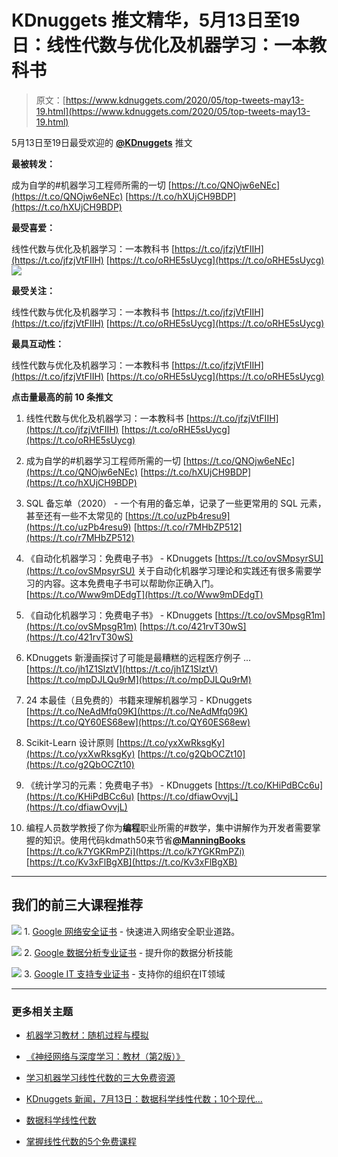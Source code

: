 # KDnuggets 推文精华，5月13日至19日：线性代数与优化及机器学习：一本教科书

> 原文：[https://www.kdnuggets.com/2020/05/top-tweets-may13-19.html](https://www.kdnuggets.com/2020/05/top-tweets-may13-19.html)

5月13日至19日最受欢迎的 [**@KDnuggets**](https://twitter.com/KDnuggets) 推文

**最被转发：**

成为自学的#机器学习工程师所需的一切 [https://t.co/QNOjw6eNEc](https://t.co/QNOjw6eNEc) [https://t.co/hXUjCH9BDP](https://t.co/hXUjCH9BDP)

**最受喜爱：**

线性代数与优化及机器学习：一本教科书 [https://t.co/jfzjVtFIIH](https://t.co/jfzjVtFIIH) [https://t.co/oRHE5sUycg](https://t.co/oRHE5sUycg) [![](../Images/b1058a2be36c6aeb697da3c698889f71.png)](https://t.co/jfzjVtFIIH)

**最受关注：**

线性代数与优化及机器学习：一本教科书 [https://t.co/jfzjVtFIIH](https://t.co/jfzjVtFIIH) [https://t.co/oRHE5sUycg](https://t.co/oRHE5sUycg)

**最具互动性：**

线性代数与优化及机器学习：一本教科书 [https://t.co/jfzjVtFIIH](https://t.co/jfzjVtFIIH) [https://t.co/oRHE5sUycg](https://t.co/oRHE5sUycg)

**点击量最高的前 10 条推文**

1.  线性代数与优化及机器学习：一本教科书 [https://t.co/jfzjVtFIIH](https://t.co/jfzjVtFIIH) [https://t.co/oRHE5sUycg](https://t.co/oRHE5sUycg)

1.  成为自学的#机器学习工程师所需的一切 [https://t.co/QNOjw6eNEc](https://t.co/QNOjw6eNEc) [https://t.co/hXUjCH9BDP](https://t.co/hXUjCH9BDP)

1.  SQL 备忘单（2020） - 一个有用的备忘单，记录了一些更常用的 SQL 元素，甚至还有一些不太常见的 [https://t.co/uzPb4resu9](https://t.co/uzPb4resu9) [https://t.co/r7MHbZP512](https://t.co/r7MHbZP512)

1.  《自动化机器学习：免费电子书》 - KDnuggets [https://t.co/ovSMpsyrSU](https://t.co/ovSMpsyrSU) 关于自动化机器学习理论和实践还有很多需要学习的内容。这本免费电子书可以帮助你正确入门。 [https://t.co/Www9mDEdgT](https://t.co/Www9mDEdgT)

1.  《自动化机器学习：免费电子书》 - KDnuggets [https://t.co/ovSMpsgR1m](https://t.co/ovSMpsgR1m) [https://t.co/421rvT30wS](https://t.co/421rvT30wS)

1.  KDnuggets 新漫画探讨了可能是最糟糕的远程医疗例子 ... [https://t.co/jh1Z1SlztV](https://t.co/jh1Z1SlztV) [https://t.co/mpDJLQu9rM](https://t.co/mpDJLQu9rM)

1.  24 本最佳（且免费的）书籍来理解机器学习 - KDnuggets [https://t.co/NeAdMfq09K](https://t.co/NeAdMfq09K) [https://t.co/QY60ES68ew](https://t.co/QY60ES68ew)

1.  Scikit-Learn 设计原则 [https://t.co/yxXwRksgKy](https://t.co/yxXwRksgKy) [https://t.co/g2QbOCZt10](https://t.co/g2QbOCZt10)

1.  《统计学习的元素：免费电子书》 - KDnuggets [https://t.co/KHiPdBCc6u](https://t.co/KHiPdBCc6u) [https://t.co/dfiawOvvjL](https://t.co/dfiawOvvjL)

1.  编程人员数学教授了你为**编程**职业所需的#数学，集中讲解作为开发者需要掌握的知识。使用代码kdmath50来节省[**@ManningBooks**](https://twitter.com/ManningBooks) [https://t.co/k7YGKRmPZi](https://t.co/k7YGKRmPZi) [https://t.co/Kv3xFlBgXB](https://t.co/Kv3xFlBgXB)

* * *

## 我们的前三大课程推荐

![](../Images/0244c01ba9267c002ef39d4907e0b8fb.png) 1\. [Google 网络安全证书](https://www.kdnuggets.com/google-cybersecurity) - 快速进入网络安全职业道路。

![](../Images/e225c49c3c91745821c8c0368bf04711.png) 2\. [Google 数据分析专业证书](https://www.kdnuggets.com/google-data-analytics) - 提升你的数据分析技能

![](../Images/0244c01ba9267c002ef39d4907e0b8fb.png) 3\. [Google IT 支持专业证书](https://www.kdnuggets.com/google-itsupport) - 支持你的组织在IT领域

* * *

### 更多相关主题

+   [机器学习教材：随机过程与模拟](https://www.kdnuggets.com/2022/03/datashaping-machine-learning-textbook-stochastic-processes-simulations.html)

+   [《神经网络与深度学习：教材（第2版）》](https://www.kdnuggets.com/2023/07/aggarwal-neural-networks-deep-learning-textbook-2nd-edition.html)

+   [学习机器学习线性代数的三大免费资源](https://www.kdnuggets.com/2022/03/top-3-free-resources-learn-linear-algebra-machine-learning.html)

+   [KDnuggets 新闻，7月13日：数据科学线性代数；10个现代...](https://www.kdnuggets.com/2022/n28.html)

+   [数据科学线性代数](https://www.kdnuggets.com/2022/07/linear-algebra-data-science.html)

+   [掌握线性代数的5个免费课程](https://www.kdnuggets.com/2022/10/5-free-courses-master-linear-algebra.html)
